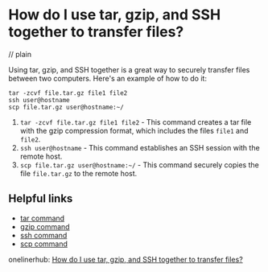 # How do I use tar, gzip, and SSH together to transfer files?
// plain

Using tar, gzip, and SSH together is a great way to securely transfer files between two computers. Here's an example of how to do it:

```
tar -zcvf file.tar.gz file1 file2
ssh user@hostname
scp file.tar.gz user@hostname:~/
```

1. `tar -zcvf file.tar.gz file1 file2` - This command creates a tar file with the gzip compression format, which includes the files `file1` and `file2`.
2. `ssh user@hostname` - This command establishes an SSH session with the remote host.
3. `scp file.tar.gz user@hostname:~/` - This command securely copies the file `file.tar.gz` to the remote host.

## Helpful links
- [tar command](https://linuxize.com/post/how-to-use-tar-command-in-linux/)
- [gzip command](https://linuxize.com/post/how-to-use-gzip-command-to-compress-files-in-linux/)
- [ssh command](https://linuxize.com/post/how-to-use-ssh-to-connect-to-a-remote-server-in-linux/)
- [scp command](https://linuxize.com/post/how-to-use-scp-command-to-securely-transfer-files/)

onelinerhub: [How do I use tar, gzip, and SSH together to transfer files?](https://onelinerhub.com/cli-tar/how-do-i-use-tar--gzip--and-ssh-together-to-transfer-files)